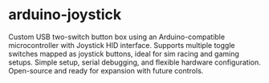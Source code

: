 # arduino-joystick
Custom USB two-switch button box using an Arduino-compatible microcontroller with Joystick HID interface. Supports multiple toggle switches mapped as joystick buttons, ideal for sim racing and gaming setups. Simple setup, serial debugging, and flexible hardware configuration. Open-source and ready for expansion with future controls.
